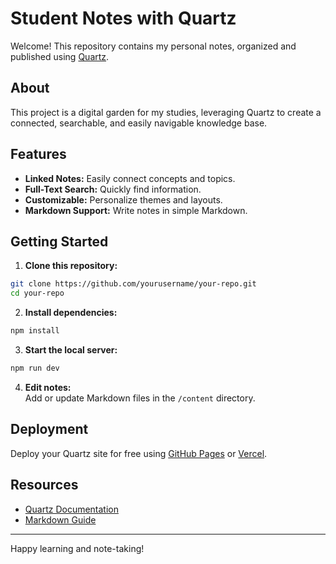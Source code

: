 # Student Notes with Quartz

Welcome! This repository contains my personal notes, organized and published using [Quartz](https://quartz.jzhao.xyz/).

## About

This project is a digital garden for my studies, leveraging Quartz to create a connected, searchable, and easily navigable knowledge base.

## Features

- **Linked Notes:** Easily connect concepts and topics.
- **Full-Text Search:** Quickly find information.
- **Customizable:** Personalize themes and layouts.
- **Markdown Support:** Write notes in simple Markdown.

## Getting Started

1. **Clone this repository:**
  ```bash
  git clone https://github.com/yourusername/your-repo.git
  cd your-repo
  ```

2. **Install dependencies:**
  ```bash
  npm install
  ```

3. **Start the local server:**
  ```bash
  npm run dev
  ```

4. **Edit notes:**  
  Add or update Markdown files in the `/content` directory.

## Deployment

Deploy your Quartz site for free using [GitHub Pages](https://pages.github.com/) or [Vercel](https://vercel.com/).

## Resources

- [Quartz Documentation](https://quartz.jzhao.xyz/)
- [Markdown Guide](https://www.markdownguide.org/)

---

Happy learning and note-taking!